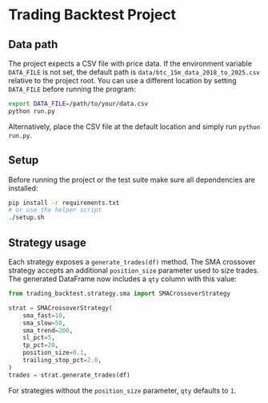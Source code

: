 # Trading Backtest Project

## Data path

The project expects a CSV file with price data. If the environment variable
`DATA_FILE` is not set, the default path is
`data/btc_15m_data_2018_to_2025.csv` relative to the project root. You can use a
different location by setting `DATA_FILE` before running the program:

```bash
export DATA_FILE=/path/to/your/data.csv
python run.py
```

Alternatively, place the CSV file at the default location and simply run
`python run.py`.

## Setup

Before running the project or the test suite make sure all dependencies are
installed:

```bash
pip install -r requirements.txt
# or use the helper script
./setup.sh
```

## Strategy usage

Each strategy exposes a `generate_trades(df)` method. The SMA crossover strategy
accepts an additional `position_size` parameter used to size trades. The
generated DataFrame now includes a `qty` column with this value:

```python
from trading_backtest.strategy.sma import SMACrossoverStrategy

strat = SMACrossoverStrategy(
    sma_fast=10,
    sma_slow=50,
    sma_trend=200,
    sl_pct=5,
    tp_pct=20,
    position_size=0.1,
    trailing_stop_pct=2.0,
)
trades = strat.generate_trades(df)
```

For strategies without the `position_size` parameter, `qty` defaults to `1`.

